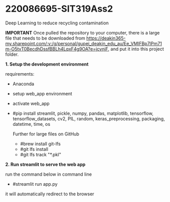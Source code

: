 # 220086695-SIT319Ass2
Deep Learning to reduce recycling contamination

**IMPORTANT**
Once pulled the repository to your computer, there is a large file that needs to be downloaded from https://deakin365-my.sharepoint.com/:v:/g/personal/gupei_deakin_edu_au/Ee_VMIFBp7lPm71m-O5tvT0BecdhDssfBBLh4LqxF4g9OA?e=jcvnjF, and put it into this project folder.

**1. Setup the development environment**

requirements:
- Anaconda
- setup web_app environment
- activate web_app
- #pip install
      streamlit,
      pickle,
      numpy,
      pandas,
      matplotlib,
      tensorflow,
      tensorflow_datasets,
      cv2,
      PIL,
      random,
      keras_preprocessing,
      packaging,
      datetime,
      time,
      os
  
  Further for large files on GitHub
  - #brew install git-lfs
  - #git lfs install
  - #git lfs track "*.pkl"
  
  
**2. Run streamlit to serve the web app**

  run the command below in command line
  - #streamlit run app.py
  
  it will automatically redirect to the browser
